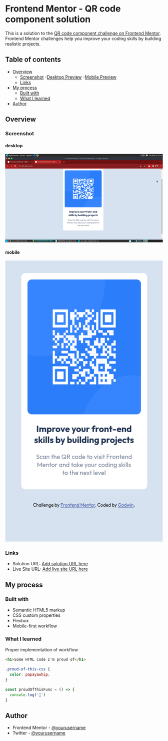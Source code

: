 # Frontend Mentor - QR code component solution

This is a solution to the [QR code component challenge on Frontend Mentor](https://www.frontendmentor.io/challenges/qr-code-component-iux_sIO_H). Frontend Mentor challenges help you improve your coding skills by building realistic projects. 

## Table of contents

- [Overview](#overview)
  - [Screenshot](#screenshot)
    -[Desktop Preview](#desktop)
    -[Mobile Preview](#mobile)
  - [Links](#links)
- [My process](#my-process)
  - [Built with](#built-with)
  - [What I learned](#what-i-learned)
- [Author](#author)



## Overview

### Screenshot
#### desktop
![](./images/screenshot.png)
#### mobile
![](./images/mobileSS.png)

### Links

- Solution URL: [Add solution URL here](https://github.com/aeorck/fembarcode)
- Live Site URL: [Add live site URL here](https://fembarcode.netlify.app)

## My process

### Built with

- Semantic HTML5 markup
- CSS custom properties
- Flexbox
- Mobile-first workflow


### What I learned

Proper implementation of workflow.

```html
<h1>Some HTML code I'm proud of</h1>
```
```css
.proud-of-this-css {
  color: papayawhip;
}
```
```js
const proudOfThisFunc = () => {
  console.log('🎉')
}
```



## Author


- Frontend Mentor - [@yourusername](https://www.frontendmentor.io/profile/aeorck)
- Twitter - [@yourusername](https://www.twitter.com/datphoenixx)


